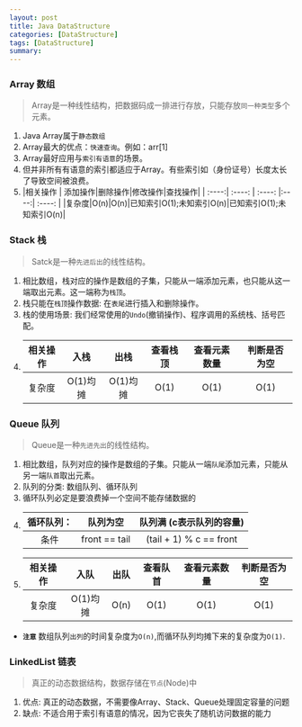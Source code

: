 ```yaml
---
layout: post
title: Java DataStructure
categories: [DataStructure]
tags: [DataStructure]
summary: 
---
```


### Array 数组
> Array是一种线性结构，把数据码成一排进行存放，只能存放`同一种类型`多个元素。

1. Java Array属于`静态数组`
1. Array最大的优点：`快速查询`。例如：arr[1]
1. Array最好应用与`索引有语意`的场景。
1. 但并非所有有语意的索引都适应于Array。有些索引如（身份证号）长度太长了导致空间被浪费。
1. |相关操作 | 添加操作|删除操作|修改操作|查找操作|
  | :----:| :----: | :----: |:----:| :----: |
    |复杂度|O(n)|O(n)|已知索引O(1);未知索引O(n)|已知索引O(1);未知索引O(n)|

### Stack 栈
> Satck是一种`先进后出`的线性结构。

1. 相比数组，栈对应的操作是数组的子集，只能从一端添加元素，也只能从这一端取出元素。这一端称为`栈顶`。
1. 栈只能在`栈顶`操作数据: 在`表尾`进行插入和删除操作。
1. 栈的使用场景: 我们经常使用的`Undo`(撤销操作)、程序调用的系统栈、括号匹配。
1. |相关操作 | 入栈 |出栈| 查看栈顶|查看元素数量| 判断是否为空|
   | :----:| :----: | :----: |:----:| :----: | :----: |
    |复杂度  |O(1)均摊|O(1)均摊|O(1)|O(1)|O(1)|


### Queue 队列
> Queue是一种`先进先出`的线性结构。

1. 相比数组，队列对应的操作是数组的子集。只能从一端`队尾`添加元素，只能从另一端`队首`取出元素。
1. 队列的分类: 数组队列、循环队列
1. 循环队列必定是要浪费掉一个空间不能存储数据的
1. |循环队列： |  队列为空  |  队列满 (c表示队列的容量) |
    | :----:| :----: | :----: |
    |条件        | front == tail | (tail + 1) % c == front|
1. |相关操作 | 入队 |出队| 查看队首 | 查看元素数量 | 判断是否为空|
    | :----:| :----: | :----: |:----:| :----: | :----: |
    |复杂度  |O(1)均摊|O(n)|O(1)|O(1)|O(1)|

* **`注意`**  数组队列`出列`的时间复杂度为`O(n)`,而循环队列均摊下来的复杂度为`O(1)`.



### LinkedList 链表
> 真正的动态数据结构，数据存储在`节点`(Node)中

1. 优点: 真正的动态数据，不需要像Array、Stack、Queue处理固定容量的问题
1. 缺点: 不适合用于索引有语意的情况，因为它丧失了随机访问数据的能力